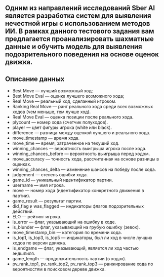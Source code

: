 ## Одним из направлений исследований Sber AI является разработка систем для выявления нечестной игры с использованием методов ИИ. В рамках данного тестового задания вам предлагается проанализировать шахматные данные и обучить модель для выявления подозрительного поведения на основе оценок движка.

## Описание данных 
* Best Move — лучший возможный ход;
* Best Move Eval — оценка лучшего возможного хода;
* Real Move — реальный ход, сделанный игроком.
* Ranking Real Move — ранг реального хода среди всех возможных ходов (чем меньше, тем лучше ход).
* Real Move Eval — оценка позиции после реального хода.
* plycount — номер хода (счетчик полуходов).
* player — цвет фигуры игрока (white или black).
* difference — разница между оценкой лучшего и реального хода.
* move_timestamp — время хода.
* move_time — время, затраченное на текущий ход.
* winning_chances — вероятность выигрыша игрока после хода.
* winning_chances_before — вероятность выигрыша перед ходом.
* move_accuracy — точность хода, рассчитанная на основе разницы в оценках.
* winning_chances_delta — изменение шансов на победу после хода.
* judgement — степень ошибки хода.
* game_id — уникальный идентификатор партии.
* username — имя игрока.
* move — номер хода (идентификатор конкретного движения в партии).
* game_result — результат партии.
* did_flag и was_flagged — индикаторы флагов подозрительных действий.
* ELO — рейтинг игрока.
* is_error — флаг, указывающий на ошибку в ходе.
* is_blunder — флаг, указывающий на грубую ошибку (зевок).
* move_timestamp_bin — категория по времени хода.
* is_top1, is_top3, is_top5 — индикаторы, был ли ход в числе лучших ходов по версии движка.
* is_endgame — флаг, указывающий, является ли ход частью эндшпиля.
* game_length — продолжительность партии (в ходах).
* pv_rank_top1, pv_rank_top2, pv_rank_top3 — ранжирование хода по вероятностям в поисковом дереве движка.



